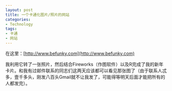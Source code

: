 ```yaml
---
layout: post
title: 一个卡通化图片/照片的网站
categories:
- Technology
tags:
- 卡通
- 网站
---
```


在这里：[http://www.befunky.com](http://www.befunky.com)

我利用它转了一张照片，然后结合Fireworks（作图软件）以及R完成了我的新年卡片。和我有过邮件联系的同志们这两天应该都可以看见那张图了（由于联系人忒多，壹千多头，刚发八百头Gmail就不让我发了，可能得等明天后面才能把所有的人都发完）。
